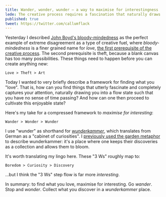 ```yaml
---
title: Wander, wonder, wunder — a way to maximise for interestingness
lede: The creative process requires a fascination that naturally draws you into an enjoyable flow state. How do we discover and cultivate these fascinations?
published: true
tweet: https://twitter.com/callumflack
---
```


Yesterday I described [John Boyd's bloody-mindedness](https://callumflack.blog/john-boyds-bloody-mindedness) as the perfect example of extreme disagreement as a type of creative fuel, where _bloody-mindedness_ is a finer grained name for _love_, [the first prerequisite of the creative process](https://callumflack.blog/creativity-starts-with-love-and-theft). The second prerequisite is theft, because a blank canvas has too many possibilities. These things need to happen before you can create anything new:

`Love > Theft > Art`

Today I wanted to very briefly describe a framework for finding what you "love". That is, how can you find things that utterly fascinate and completely captures your attention, naturally drawing you into a flow state such that you have no sense of time passing? And how can one then proceed to cultivate this enjoyable state?

Here's my take for a compressed framework to _maximise for interesting_:

<!-- (I'll attribute this phrase to [Taylor Pearson](https://twitter.com/TaylorPearsonMe). Although I have it in my own notes from 2013, Mr. Pearson definitely popularised it): -->

`Wander > Wonder > Wunder`

I use "wunder" as shorthand for [_wunderkammer_](https://www.moma.org/calendar/exhibitions/272), which translates from German as a "cabinet of curiosities". I [previously used the garden metaphor](https://callumflack.blog/creativity-starts-with-love-and-theft) to describe wunderkammer: it's a place where one keeps their discoveries as a collection and allows them to bloom.

It's worth translating my lingo here. These "3 Ws" roughly map to:

`Boredom > Curiosity > Discovery`

…but I think the "3 Ws" step flow is far more _interesting_.

In summary: to find what you love, maximise for interesting. Go _wander_. Stop and _wonder_. Collect what you discover in a _wunderkammer_ place.
